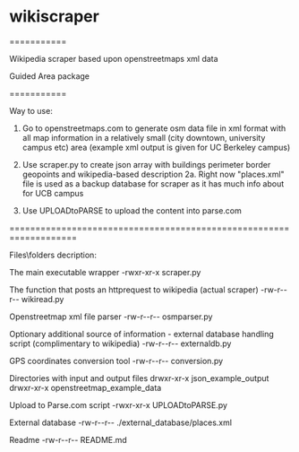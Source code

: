 # wikiscraper

===========

Wikipedia scraper based upon openstreetmaps xml data

Guided Area package

===========

Way to use:

1. Go to openstreetmaps.com to generate osm data file in xml format with all map information in a relatively small (city downtown, university campus etc) area (example xml output is given for UC Berkeley campus)

2. Use scraper.py to create json array with buildings perimeter border geopoints and wikipedia-based description
2a. Right now "places.xml" file is used as a backup database for scraper as it has much info about for UCB campus

3. Use UPLOADtoPARSE to upload the content into parse.com


===================================================================

Files\folders decription:

The main executable wrapper 
-rwxr-xr-x  scraper.py 

The function that posts an httprequest to wikipedia (actual scraper) 
-rw-r--r--  wikiread.py

Openstreetmap xml file parser 
-rw-r--r--  osmparser.py

Optionary additional source of information - external database handling script (complimentary to wikipedia) 
-rw-r--r--  externaldb.py

GPS coordinates conversion tool 
-rw-r--r--  conversion.py

Directories with input and output files 
drwxr-xr-x  json_example_output 
drwxr-xr-x  openstreetmap_example_data 

Upload to Parse.com script 
-rwxr-xr-x  UPLOADtoPARSE.py

External database 
-rw-r--r--  ./external_database/places.xml

Readme 
-rw-r--r--  README.md
